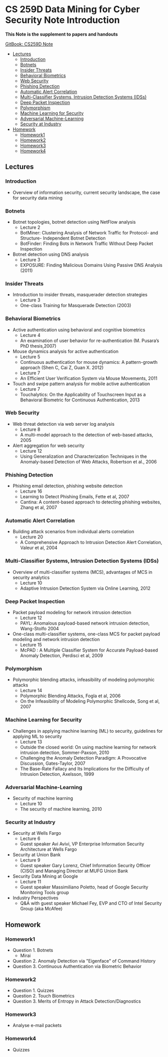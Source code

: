 # CS 259D Data Mining for Cyber Security Note Introduction

**This Note is the supplement to papers and handouts**

[GitBook: CS259D Note](https://leotsui.gitbooks.io/cs259d-note/)

<!-- TOC -->

- [Lectures](#lectures)
    - [Introduction](#introduction)
    - [Botnets](#botnets)
    - [Insider Threats](#insider-threats)
    - [Behavioral Biometrics](#behavioral-biometrics)
    - [Web Security](#web-security)
    - [Phishing Detection](#phishing-detection)
    - [Automatic Alert Correlation](#automatic-alert-correlation)
    - [Multi-Classifier Systems, Intrusion Detection Systems (IDSs)](#multi-classifier-systems-intrusion-detection-systems-idss)
    - [Deep Packet Inspection](#deep-packet-inspection)
    - [Polymorphism](#polymorphism)
    - [Machine Learning for Security](#machine-learning-for-security)
    - [Adversarial Machine-Learning](#adversarial-machine-learning)
    - [Security at Industry](#security-at-industry)
- [Homework](#homework)
    - [Homework1](#homework1)
    - [Homework2](#homework2)
    - [Homework3](#homework3)
    - [Homework4](#homework4)

<!-- /TOC -->

## Lectures

### Introduction

* Overview of information security, current security landscape, the case for security data mining

### Botnets

* Botnet topologies, botnet detection using NetFlow analysis
    * Lecture 2
    * BotMiner: Clustering Analysis of Network Traffic for Protocol- and Structure- Independent Botnet Detection
    * BotFinder: Finding Bots in Network Traffic Without Deep Packet Inspection
* Botnet detection using DNS analysis
    * Lecture 3
    * EXPOSURE: Finding Malicious Domains Using Passive DNS Analysis (2011)

### Insider Threats

* Introduction to insider threats, masquerader detection strategies
    * Lecture 3
    * One-class Training for Masquerade Detection (2003)

### Behavioral Biometrics

* Active authentication using behavioral and cognitive biometrics
    * Lecture 4
    * An examination of user behavior for re-authentication (M. Pusara’s PhD thesis,2007)
* Mouse dynamics analysis for active authentication
    * Lecture 5
    * Continuous authentication for mouse dynamics: A pattern-growth approach (Shen C, Cai Z, Guan X. 2012)
    * Lecture 7
    * An Efficient User Verification System via Mouse Movements, 2011
* Touch and swipe pattern analysis for mobile active authentication
    * Lecture 7
    * Touchalytics: On the Applicability of Touchscreen Input as a Behavioral Biometric for Continuous Authentication, 2013

### Web Security

* Web threat detection via web server log analysis
    * Lecture 8
    * A multi-model approach to the detection of web-based attacks, 2005
* Alert aggregation for web security
    * Lecture 12
    * Using Generalization and Characterization Techniques in the Anomaly-based Detection of Web Attacks, Robertson et al., 2006

### Phishing Detection

* Phishing email detection, phishing website detection
    * Lecture 16
    * Learning to Detect Phishing Emails, Fette et al, 2007
    * Cantina: A content-based approach to detecting phishing websites, Zhang et al, 2007

### Automatic Alert Correlation

* Building attack scenarios from individual alerts correlation
    * Lecture 20
    * A Comprehensive Approach to Intrusion Detection Alert Correlation, Valeur et al, 2004

### Multi-Classifier Systems, Intrusion Detection Systems (IDSs)

* Overview of multi-classifier systems (MCS), advantages of MCS in security analytics
    * Lecture 10
    * Adaptive Intrusion Detection System via Online Learning, 2012

### Deep Packet Inspection

* Packet payload modeling for network intrusion detection
    * Lecture 12
    * PAYL: Anomalous payload-based network intrusion detection, Wang-Stolfo 2004
* One-class multi-classifier systems, one-class MCS for packet payload modeling and network intrusion detection
    * Lecture 15
    * McPAD : A Multiple Classifier System for Accurate Payload-based Anomaly Detection, Perdisci et al, 2009

### Polymorphism

* Polymorphic blending attacks, infeasibility of modeling polymorphic attacks
    * Lecture 14
    * Polymorphic Blending Attacks, Fogla et al, 2006
    * On the Infeasibility of Modeling Polymorphic Shellcode, Song et al, 2007

### Machine Learning for Security

* Challenges in applying machine learning (ML) to security, guidelines for applying ML to security
    * Lecture 13
    * Outside the closed world: On using machine learning for network intrusion detection, Sommer-Paxson, 2010
    * Challenging the Anomaly Detection Paradigm: A Provocative Discussion, Gates-Taylor, 2007
    * The Base-Rate Fallacy and Its Implications for the Difficulty of Intrusion Detection, Axelsson, 1999

### Adversarial Machine-Learning

* Security of machine learning
    * Lecture 10
    * The security of machine learning, 2010

### Security at Industry

* Security at Wells Fargo
    * Lecture 6
    * Guest speaker Avi Avivi, VP Enterprise Information Security Architecture at Wells Fargo
* Security at Union Bank
    * Lecture 9
    * Guest speaker Gary Lorenz, Chief Information Security Officer (CISO) and Managing Director at MUFG Union Bank
* Security Data Mining at Google
    * Lecture 11
    * Guest speaker Massimiliano Poletto, head of Google Security Monitoring Tools group
* Industry Perspectives
    * Q&A with guest speaker Michael Fey, EVP and CTO of Intel Security Group (aka McAfee)

## Homework

### Homework1

* Question 1. Botnets
    * Mirai
* Question 2. Anomaly Detection via "Eigenface" of Command History
* Question 3. Continuous Authentication via Biometric Behavior

### Homework2

* Question 1. Quizzes
* Question 2. Touch Biometrics
* Question 3. Merits of Entropy in Attack Detection/Diagnostics

### Homework3

* Analyse e-mail packets

### Homework4

* Quizzes
